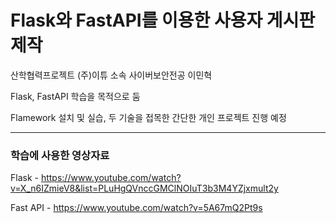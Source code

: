 # Flask와 FastAPI를 이용한 사용자 게시판 제작

산학협력프로젝트 (주)이튜 소속 사이버보안전공 이민혁

Flask, FastAPI 학습을 목적으로 둠

Flamework 설치 및 실습, 두 기술을 접목한 간단한 개인 프로젝트 진행 예정

---

### 학습에 사용한 영상자료
Flask - https://www.youtube.com/watch?v=X_n6IZmieV8&list=PLuHgQVnccGMClNOIuT3b3M4YZjxmult2y

Fast API - https://www.youtube.com/watch?v=5A67mQ2Pt9s
